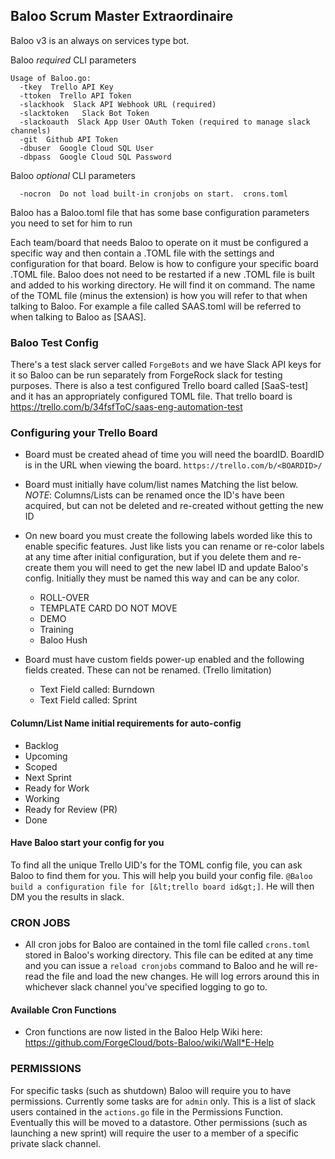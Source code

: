## Baloo Scrum Master Extraordinaire

Baloo v3 is an always on services type bot.  

Baloo *required* CLI parameters
```
Usage of Baloo.go:
  -tkey  Trello API Key
  -ttoken  Trello API Token
  -slackhook  Slack API Webhook URL (required)  
  -slacktoken   Slack Bot Token
  -slackoauth  Slack App User OAuth Token (required to manage slack channels)
  -git  Github API Token
  -dbuser  Google Cloud SQL User
  -dbpass  Google Cloud SQL Password
```

Baloo *optional* CLI parameters
```
  -nocron  Do not load built-in cronjobs on start.  crons.toml
```

Baloo has a Baloo.toml file that has some base configuration parameters you need to set for him to run

Each team/board that needs Baloo to operate on it must be configured a specific way and then contain a .TOML file with the settings and configuration for that board.   Below is how to configure your specific board .TOML file.   Baloo does not need to be restarted if a new .TOML file is built and added to his working directory.  He will find it on command.  The name of the TOML file (minus the extension) is how you will refer to that when talking to Baloo.  For example a file called  SAAS.toml will be referred to when talking to Baloo as [SAAS].  

###  Baloo Test Config
There's a test slack server called `ForgeBots` and we have Slack API keys for it so Baloo can be run separately from ForgeRock slack for testing purposes. There is also a test configured Trello board called [SaaS-test] and it has an appropriately configured TOML file. That trello board is https://trello.com/b/34fsfToC/saas-eng-automation-test

###  Configuring your Trello Board
* Board must be created ahead of time you will need the boardID.  BoardID is in the URL when viewing the board. `https://trello.com/b/<BOARDID>/`
* Board must initially have colum/list names Matching the list below. *NOTE*: Columns/Lists can be renamed once the ID's have been acquired, but can not be deleted and re-created without getting the new ID
* On new board you must create the following labels worded like this to enable specific features.  Just like lists you can rename or re-color labels at any time after initial configuration, but if you delete them and re-create them you will need to get the new label ID and update Baloo's config.   Initially they must be named this way and can be any color.
  * ROLL-OVER 
  * TEMPLATE CARD DO NOT MOVE
  * DEMO
  * Training
  * Baloo Hush

* Board must have custom fields power-up enabled and the following fields created.  These can not be renamed. (Trello limitation)
  * Text Field called:  Burndown
  * Text Field called:  Sprint
  
#### Column/List Name initial requirements for auto-config
* Backlog
* Upcoming
* Scoped
* Next Sprint
* Ready for Work
* Working
* Ready for Review (PR)
* Done

#### Have Baloo start your config for you
To find all the unique Trello UID's for the TOML config file, you can ask Baloo to find them for you.  This will help you build your config file.
`@Baloo build a configuration file for [&lt;trello board id&gt;]`.  He will then DM you the results in slack.

### CRON JOBS
* All cron jobs for Baloo are contained in the toml file called `crons.toml` stored in Baloo's working directory.  This file can be edited at any time and you can issue a `reload cronjobs` command to Baloo and he will re-read the file and load the new changes.   He will log errors around this in whichever slack channel you've specified logging to go to.

#### Available Cron Functions
* Cron functions are now listed in the Baloo Help Wiki here: https://github.com/ForgeCloud/bots-Baloo/wiki/Wall*E-Help

### PERMISSIONS
For specific tasks (such as shutdown) Baloo will require you to have permissions.  Currently some tasks are for `admin` only.  This is a list of slack users contained in the `actions.go` file in the Permissions Function. Eventually this will be moved to a datastore.   Other permissions (such as launching a new sprint) will require the user to a member of a specific private slack channel.


